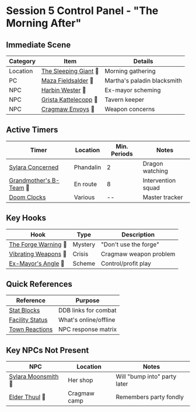 # Session 5 Control Panel - "The Morning After"

## Immediate Scene
| Category | Item | Details |
|----------|------|---------|
| Location | [The Sleeping Giant](../../lore/locations/phandalin/the-sleeping-giant.md) 📍 | Morning gathering |
| PC | [Maza Fieldsalder](../../lore/characters/pc/maza.md) 📍 | Martha's paladin blacksmith |
| NPC | [Harbin Wester](../../lore/characters/npc/phandalin/harbin-wester.md) 📍 | Ex-mayor scheming |
| NPC | [Grista Kattelecopp](../../lore/characters/npc/phandalin/grista.md) 📍 | Tavern keeper |
| NPC | [Cragmaw Envoys](../../lore/characters/npc/cragmaw/envoys.md) 📍 | Weapon concerns |

## Active Timers
| Timer | Location | Min. Periods | Notes |
|-------|----------|--------------|-------|
| [Sylara Concerned](../../lore/timers/phandalin/sylara-concerned.md) | Phandalin | 2 | Dragon watching |
| [Grandmother's B-Team](../../lore/timers/enroute/bteam-arrive.md) 📍 | En route | 8 | Intervention squad |
| [Doom Clocks](../../lore/timers/doom-clocks.md) | Various | -- | Master tracker |

## Key Hooks
| Hook | Type | Description |
|------|------|-------------|
| [The Forge Warning](./hooks/forge-warning.md) 📍 | Mystery | "Don't use the forge" |
| [Vibrating Weapons](./hooks/vibrating-weapons.md) 📍 | Crisis | Cragmaw weapon problem |
| [Ex-Mayor's Angle](./hooks/harbin-scheme.md) 📍 | Scheme | Control/profit play |

## Quick References
| Reference | Purpose |
|-----------|---------|
| [Stat Blocks](./quick-refs/stat-blocks.md) | DDB links for combat |
| [Facility Status](./quick-refs/facility-status.md) | What's online/offline |
| [Town Reactions](./quick-refs/town-reactions.md) | NPC response matrix |

## Key NPCs Not Present
| NPC | Location | Notes |
|-----|----------|-------|
| [Sylara Moonsmith](../../lore/characters/npc/phandalin/sylara-moonsmith.md) 📍 | Her shop | Will "bump into" party later |
| [Elder Thuul](../../lore/characters/npc/cragmaw/elder-thuul.md) 📍 | Cragmaw camp | Remembers party fondly |